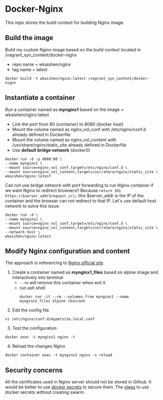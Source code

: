 # Docker-Nginx
This repo stores the build context for building Nginx image.

## Build the image
Build my custom Nginx image based on the build context located in /vagrant_syn_content/docker-nignx
* repo name = wkaishen/nginx
* tag name = latest
```Shell
docker build -t wkaishen/nginx:latest /vagrant_syn_content/docker-nignx
```

## Instantiate a container
Run a container named as **mynginx1** based on the image = wkaishen/nginx:latest
* Link the port from 80 (container) to 8080 (docker host)
* Mount the volume named as nginx_vol_conf with /etc/nginx/conf.d already defined in Dockerfile
* Mount the volume named as nginx_vol_content with /usr/share/nginx/static_site already defined in Dockerfile
* Use **default bridge network** (docker0)
```Shell
docker run -d -p 8080:80 \
--name mynginx1 \
--mount source=nginx_vol_conf,target=/etc/nginx/conf.d \
--mount source=nginx_vol_content,target=/usr/share/nginx/static_site \
wkaishen/nginx:latest
```

Can not use bridge network with port forwarding to run Nginx container if we want Nginx to redirect browsers!!
Because `return 301 https://$server_addr$request_uri;` this $server_addr is the IP of the container and the browser can not redirect to that IP.
Let's use default host network to solve this issue.
```Shell
docker run -d \
--name mynginx1 \
--mount source=nginx_vol_conf,target=/etc/nginx/conf.d \
--mount source=nginx_vol_content,target=/usr/share/nginx/static_site \
--network host \
wkaishen/nginx:latest
```

## Modify Nginx configuration and content
The approach is referencing to [Nginx official site](https://docs.nginx.com/nginx/admin-guide/installing-nginx/installing-nginx-docker/#maintaining-content-and-configuration-files-in-the-container)
1. Create a container named as **mynginx1_files** based on alpine image and interactively into terminal
    - `--rm` will remove this container when exit it
    - run ash shell
      ```Shell
      docker run -it --rm --volumes-from mynginx1 --name mynginx1_files alpine /bin/ash
      ```
2. Edit the config file
```Shell
vi /etc/nginx/conf.d/mypetsite.local.conf
```
3. Test the configuration
```Shell
docker exec -t mynginx1 nginx -t
```
4. Reload the changes Nginx
```Shell
docker container exec -t mynginx1 nginx -s reload
```

## Security concerns
All the certificates used in Nginx server should not be stored in Github. It would be better to use [docker secrets](https://docs.docker.com/compose/compose-file/#secrets)
to secure them. The [steps](https://serverfault.com/questions/871090/how-to-use-docker-secrets-without-a-swarm-cluster) to use docker secrets without creating swarm.
